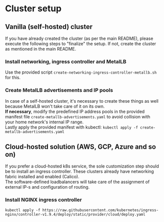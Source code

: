 # Cluster setup
## Vanilla (self-hosted) cluster
If you have already created the cluster (as per the main README), please execute the following steps to "finalize" the setup.
If not, create the cluster as mentioned in the main README.
### Install networking, ingress controller and MetalLB
Use the provided script `create-networking-ingress-controller-metallb.sh` for this.
### Create MetalLB advertisements and IP pools
In case of a self-hosted cluster, it's necessary to create these things as well because MetalLB won't take care of it on its own. \
**If necessary**, modify the predefined IP address pools in the provided manifest file `create-metallb-advertisements.yaml` to avoid collision with your home network's internal IP range. \
Lastly apply the provided manifest with kubectl: `kubectl apply -f create-metallb-advertisements.yaml`

## Cloud-hosted solution (AWS, GCP, Azure and so on)
If you prefer a cloud-hosted k8s service, the sole customization step should be to install an ingress controller. These clusters already have networking fabric installed and enabled (Calico). \
The software-defined loadbalancers will take care of the assignment of external IP-s and configuration of routing.
### Install NGINX ingress controller
`kubectl apply -f https://raw.githubusercontent.com/kubernetes/ingress-nginx/controller-v1.9.4/deploy/static/provider/cloud/deploy.yaml`
